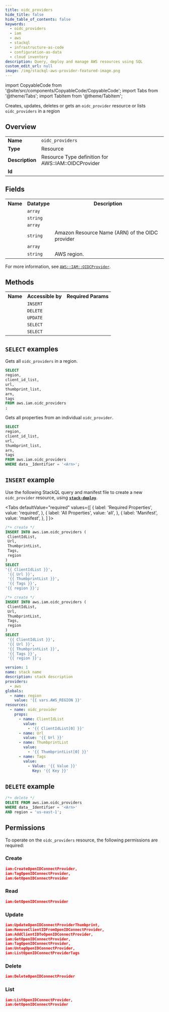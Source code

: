 ```yaml
---
title: oidc_providers
hide_title: false
hide_table_of_contents: false
keywords:
  - oidc_providers
  - iam
  - aws
  - stackql
  - infrastructure-as-code
  - configuration-as-data
  - cloud inventory
description: Query, deploy and manage AWS resources using SQL
custom_edit_url: null
image: /img/stackql-aws-provider-featured-image.png
---
```


import CopyableCode from '@site/src/components/CopyableCode/CopyableCode';
import Tabs from '@theme/Tabs';
import TabItem from '@theme/TabItem';

Creates, updates, deletes or gets an <code>oidc_provider</code> resource or lists <code>oidc_providers</code> in a region

## Overview
<table>
<tbody>
<tr><td><b>Name</b></td><td><code>oidc_providers</code></td></tr>
<tr><td><b>Type</b></td><td>Resource</td></tr>
<tr><td><b>Description</b></td><td>Resource Type definition for AWS::IAM::OIDCProvider</td></tr>
<tr><td><b>Id</b></td><td><CopyableCode code="aws.iam.oidc_providers" /></td></tr>
</tbody>
</table>

## Fields
<table>
<tbody>
<tr><th>Name</th><th>Datatype</th><th>Description</th></tr><tr><td><CopyableCode code="client_id_list" /></td><td><code>array</code></td><td></td></tr>
<tr><td><CopyableCode code="url" /></td><td><code>string</code></td><td></td></tr>
<tr><td><CopyableCode code="thumbprint_list" /></td><td><code>array</code></td><td></td></tr>
<tr><td><CopyableCode code="arn" /></td><td><code>string</code></td><td>Amazon Resource Name (ARN) of the OIDC provider</td></tr>
<tr><td><CopyableCode code="tags" /></td><td><code>array</code></td><td></td></tr>
<tr><td><CopyableCode code="region" /></td><td><code>string</code></td><td>AWS region.</td></tr>
</tbody>
</table>

For more information, see <a href="https://docs.aws.amazon.com/AWSCloudFormation/latest/UserGuide/aws-resource-iam-oidcprovider.html"><code>AWS::IAM::OIDCProvider</code></a>.

## Methods

<table>
<tbody>
  <tr>
    <th>Name</th>
    <th>Accessible by</th>
    <th>Required Params</th>
  </tr>
  <tr>
    <td><CopyableCode code="create_resource" /></td>
    <td><code>INSERT</code></td>
    <td><CopyableCode code="region" /></td>
  </tr>
  <tr>
    <td><CopyableCode code="delete_resource" /></td>
    <td><code>DELETE</code></td>
    <td><CopyableCode code="data__Identifier, region" /></td>
  </tr>
  <tr>
    <td><CopyableCode code="update_resource" /></td>
    <td><code>UPDATE</code></td>
    <td><CopyableCode code="data__Identifier, data__PatchDocument, region" /></td>
  </tr>
  <tr>
    <td><CopyableCode code="list_resources" /></td>
    <td><code>SELECT</code></td>
    <td><CopyableCode code="region" /></td>
  </tr>
  <tr>
    <td><CopyableCode code="get_resource" /></td>
    <td><code>SELECT</code></td>
    <td><CopyableCode code="data__Identifier, region" /></td>
  </tr>
</tbody>
</table>

## `SELECT` examples
Gets all <code>oidc_providers</code> in a region.
```sql
SELECT
region,
client_id_list,
url,
thumbprint_list,
arn,
tags
FROM aws.iam.oidc_providers
;
```
Gets all properties from an individual <code>oidc_provider</code>.
```sql
SELECT
region,
client_id_list,
url,
thumbprint_list,
arn,
tags
FROM aws.iam.oidc_providers
WHERE data__Identifier = '<Arn>';
```

## `INSERT` example

Use the following StackQL query and manifest file to create a new <code>oidc_provider</code> resource, using [__`stack-deploy`__](https://pypi.org/project/stack-deploy/).

<Tabs
    defaultValue="required"
    values={[
      { label: 'Required Properties', value: 'required', },
      { label: 'All Properties', value: 'all', },
      { label: 'Manifest', value: 'manifest', },
    ]
}>
<TabItem value="required">

```sql
/*+ create */
INSERT INTO aws.iam.oidc_providers (
 ClientIdList,
 Url,
 ThumbprintList,
 Tags,
 region
)
SELECT 
'{{ ClientIdList }}',
 '{{ Url }}',
 '{{ ThumbprintList }}',
 '{{ Tags }}',
'{{ region }}';
```
</TabItem>
<TabItem value="all">

```sql
/*+ create */
INSERT INTO aws.iam.oidc_providers (
 ClientIdList,
 Url,
 ThumbprintList,
 Tags,
 region
)
SELECT 
 '{{ ClientIdList }}',
 '{{ Url }}',
 '{{ ThumbprintList }}',
 '{{ Tags }}',
 '{{ region }}';
```
</TabItem>
<TabItem value="manifest">

```yaml
version: 1
name: stack name
description: stack description
providers:
  - aws
globals:
  - name: region
    value: '{{ vars.AWS_REGION }}'
resources:
  - name: oidc_provider
    props:
      - name: ClientIdList
        value:
          - '{{ ClientIdList[0] }}'
      - name: Url
        value: '{{ Url }}'
      - name: ThumbprintList
        value:
          - '{{ ThumbprintList[0] }}'
      - name: Tags
        value:
          - Value: '{{ Value }}'
            Key: '{{ Key }}'

```
</TabItem>
</Tabs>

## `DELETE` example

```sql
/*+ delete */
DELETE FROM aws.iam.oidc_providers
WHERE data__Identifier = '<Arn>'
AND region = 'us-east-1';
```

## Permissions

To operate on the <code>oidc_providers</code> resource, the following permissions are required:

### Create
```json
iam:CreateOpenIDConnectProvider,
iam:TagOpenIDConnectProvider,
iam:GetOpenIDConnectProvider
```

### Read
```json
iam:GetOpenIDConnectProvider
```

### Update
```json
iam:UpdateOpenIDConnectProviderThumbprint,
iam:RemoveClientIDFromOpenIDConnectProvider,
iam:AddClientIDToOpenIDConnectProvider,
iam:GetOpenIDConnectProvider,
iam:TagOpenIDConnectProvider,
iam:UntagOpenIDConnectProvider,
iam:ListOpenIDConnectProviderTags
```

### Delete
```json
iam:DeleteOpenIDConnectProvider
```

### List
```json
iam:ListOpenIDConnectProvider,
iam:GetOpenIDConnectProvider
```
